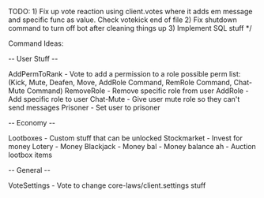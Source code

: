 TODO:
	1) Fíx up vote reaction using client.votes where it adds em message and specific func as value. Check votekick end of file
	2) Fix shutdown command to turn off bot after cleaning things up
	3) Implement SQL stuff
*/


Command Ideas:
	
-- User Stuff --

AddPermToRank - Vote to add a permission to a role possible perm list: (Kick, Mute, Deafen, Move, AddRole Command, RemRole Command, Chat-Mute Command)
RemoveRole - Remove specific role from user
AddRole - Add specific role to user
Chat-Mute - Give user mute role so they can't send messages
Prisoner - Set user to prisoner

-- Economy --
  
Lootboxes - Custom stuff that can be unlocked
Stockmarket - Invest for money
Lotery - Money
Blackjack - Money
bal - Money balance
ah - Auction lootbox items 
  
-- General --
  
VoteSettings - Vote to change core-laws/client.settings stuff

